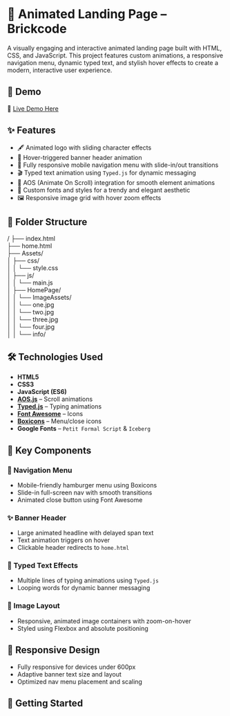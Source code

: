 # 🎨 Animated Landing Page – Brickcode

A visually engaging and interactive animated landing page built with HTML, CSS, and JavaScript. This project features custom animations, a responsive navigation menu, dynamic typed text, and stylish hover effects to create a modern, interactive user experience.

## 🧪 Demo

🔗 [Live Demo Here](https://okohdaniel11.github.io/AnimatedWeb/)

## ✨ Features

- 🖋️ Animated logo with sliding character effects
- 🎯 Hover-triggered banner header animation
- 📱 Fully responsive mobile navigation menu with slide-in/out transitions
- 🎬 Typed text animation using `Typed.js` for dynamic messaging
- 🌈 AOS (Animate On Scroll) integration for smooth element animations
- 🎨 Custom fonts and styles for a trendy and elegant aesthetic
- 🖼️ Responsive image grid with hover zoom effects

## 📁 Folder Structure

/
├── index.html <br>
├── home.html <br>
├── Assets/ <br>
│ ├── css/ <br>
│ │ └── style.css <br>
│ ├── js/ <br>
│ │ └── main.js <br>
│ ├── HomePage/ <br>
│ │ └── ImageAssets/ <br>
│ │    └── one.jpg <br>
│ │    └── two.jpg <br>
│ │    └── three.jpg <br>
│ │    └── four.jpg <br>
│ │ └── info/ 



## 🛠️ Technologies Used

- **HTML5**
- **CSS3**
- **JavaScript (ES6)**
- **[AOS.js](https://michalsnik.github.io/aos/)** – Scroll animations
- **[Typed.js](https://github.com/mattboldt/typed.js/)** – Typing animations
- **[Font Awesome](https://fontawesome.com/)** – Icons
- **[Boxicons](https://boxicons.com/)** – Menu/close icons
- **Google Fonts** – `Petit Formal Script` & `Iceberg`

## 🧩 Key Components

### 🔘 Navigation Menu
- Mobile-friendly hamburger menu using Boxicons
- Slide-in full-screen nav with smooth transitions
- Animated close button using Font Awesome

### ✨ Banner Header
- Large animated headline with delayed span text
- Text animation triggers on hover
- Clickable header redirects to `home.html`

### 💬 Typed Text Effects
- Multiple lines of typing animations using `Typed.js`
- Looping words for dynamic banner messaging

### 📸 Image Layout
- Responsive, animated image containers with zoom-on-hover
- Styled using Flexbox and absolute positioning

## 📱 Responsive Design

- Fully responsive for devices under 600px
- Adaptive banner text size and layout
- Optimized nav menu placement and scaling

## 🚀 Getting Started
